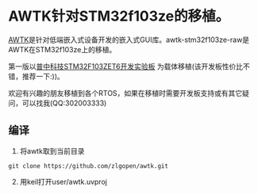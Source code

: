 # AWTK针对STM32f103ze的移植。

[AWTK](https://github.com/zlgopen/awtk)是针对低端嵌入式设备开发的嵌入式GUI库。awtk-stm32f103ze-raw是AWTK在STM32f103ze上的移植。

第一版以[普中科技STM32F103ZET6开发实验板](https://item.taobao.com/item.htm?spm=a230r.1.14.1.50a130e8TMKYMC&id=558855281660&ns=1&abbucket=5#detail) 为载体移植(该开发板性价比不错，推荐一下:))。

欢迎有兴趣的朋友移植到各个RTOS，如果在移植时需要开发板支持或有其它疑问，可以找我(QQ:302003333)

## 编译

1. 将awtk取到当前目录

```
git clone https://github.com/zlgopen/awtk.git
```

2. 用keil打开user/awtk.uvproj

